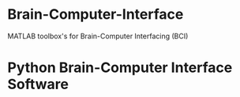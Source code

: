 # Brain-Computer-Interface
MATLAB toolbox's for Brain-Computer Interfacing (BCI) 

# Python Brain-Computer Interface Software

